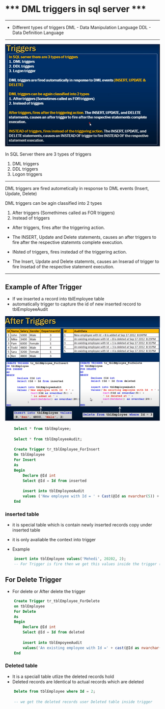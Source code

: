 
# *** DML triggers in sql server ***

--- 
- Different types of triggers 
    DML - Data Manipulation Language
    DDL - Data Definition Language
--- 

<img src="./img/C_9.png" />

In SQL Server there are 3 types of triggers

1) DML triggers
2) DDL triggers
3) Logon triggers

--- 

DML triggers are fired autometically in response to DML events (Insert, Update, Delete)

DML triggers can be agin classified into 2 types

1) After triggers (Somethimes called as FOR triggers)
2) Instead of triggers

- After triggers, fires after the triggering action.
- The INSERT, Update and Delete statements, causes an after triggers to fire after the respective statemnts complete execution.

- INsted of triggers, fires instedad of the triggering action.
- The Insert, Update and Delete statemnts, causes an Inserad of trigger to fire Insetad of the respective statement execution.
---

## Example of After Trigger 

- If we inserted a record into tblEmployee table 
- automatically trigger to capture the id of new inserted record to tblEmployeeAudit

<img src="./img/C_10.png" />

```sql
    Select * from tblEmployee;

    Select * from tblEmployeeAudit;

    Create Trigger tr_tblEmployee_ForInsert
    On tblEmployee 
    For Insert
    As
    Begin
        Declare @Id int
        Select @Id = Id from inserted

        insert into tblEmployeeAudit
        values ('New employee with Id = ' + Cast(@Id as nvarchar(5)) + 'Is added at ' + cast(Getdate() as nvarchar(20)) )
    End
```

### inserted table

- it is special table which is contain newly inserted records copy under inserted table 
- it is only avaliable the context into trigger 

- Example

```sql
    insert into tblEmployee values('Mehedi', 20202, 2);
    -- For Trigger is fire then we get this values inside the trigger (inserted) table
```


## For Delete Trigger

- For delete  or After delete the trigger  

```sql
    Create Trigger tr_tblEmployee_ForDelete
    on tblEmployee
    For Delete
    As 
    Begin
        Declare @Id int
        Select @Id = Id from deleted

        insert into tblEmpoyeeAudit
        values('An existing employee with Id =' + cast(@Id as nvarchar(5)) + 'is Deleted' + cast(Getdate() as nvarchar(20)));
    End
```

### Deleted table

- It is a speciall table utlize the deleted records hold 
- Deleted records are Identical to actual records which are deleted 

```sql
    Delete from tblEmployee where Id = 2;

    -- we get the deleted records user Deleted table inside trigger 
```




